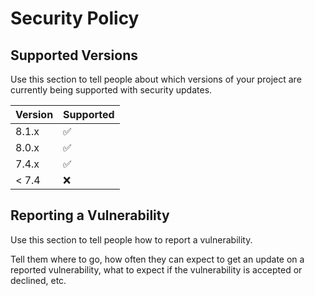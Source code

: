 # Security Policy

## Supported Versions

Use this section to tell people about which versions of your project are
currently being supported with security updates.

| Version | Supported          |
| ------- | ------------------ |
| 8.1.x   | :white_check_mark: |
| 8.0.x   | :white_check_mark: |
| 7.4.x   | :white_check_mark: |
| < 7.4   | :x:                |

## Reporting a Vulnerability

Use this section to tell people how to report a vulnerability.

Tell them where to go, how often they can expect to get an update on a
reported vulnerability, what to expect if the vulnerability is accepted or
declined, etc.
